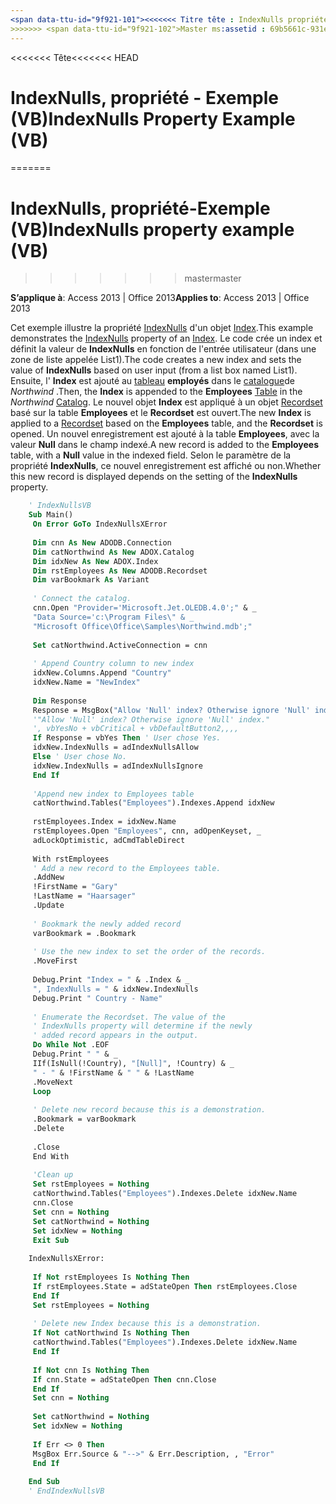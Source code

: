 ```yaml
---
<span data-ttu-id="9f921-101"><<<<<<< Titre tête : IndexNulls propriété-Exemple (VB) TOCTitle : IndexNulls propriété-Exemple (VB) === titre : IndexNulls, propriété-Exemple (VB) TOCTitle : IndexNulls, propriété-Exemple (VB)</span><span class="sxs-lookup"><span data-stu-id="9f921-101"><<<<<<< HEAD title: IndexNulls Property Example (VB) TOCTitle: IndexNulls Property Example (VB) ======= title: IndexNulls property example (VB) TOCTitle: IndexNulls property example (VB)</span></span>
>>>>>>> <span data-ttu-id="9f921-102">Master ms:assetid : 69b5661c-931e-3a1c-d60e-96a0f93b9494 ms:mtpsurl : https://msdn.microsoft.com/library/JJ249414(v=office.15) ms:contentKeyID : ms.date 48545417 : 18/09/2015 mtps_version : v=office.15</span><span class="sxs-lookup"><span data-stu-id="9f921-102">master ms:assetid: 69b5661c-931e-3a1c-d60e-96a0f93b9494 ms:mtpsurl: https://msdn.microsoft.com/library/JJ249414(v=office.15) ms:contentKeyID: 48545417 ms.date: 09/18/2015 mtps_version: v=office.15</span></span>
---
```


<span data-ttu-id="9f921-103"><<<<<<< Tête</span><span class="sxs-lookup"><span data-stu-id="9f921-103"><<<<<<< HEAD</span></span>
# <a name="indexnulls-property-example-vb"></a><span data-ttu-id="9f921-104">IndexNulls, propriété - Exemple (VB)</span><span class="sxs-lookup"><span data-stu-id="9f921-104">IndexNulls Property Example (VB)</span></span>
=======
# <a name="indexnulls-property-example-vb"></a><span data-ttu-id="9f921-105">IndexNulls, propriété-Exemple (VB)</span><span class="sxs-lookup"><span data-stu-id="9f921-105">IndexNulls property example (VB)</span></span>
>>>>>>> <span data-ttu-id="9f921-106">master</span><span class="sxs-lookup"><span data-stu-id="9f921-106">master</span></span>

<span data-ttu-id="9f921-107">**S’applique à**: Access 2013 | Office 2013</span><span class="sxs-lookup"><span data-stu-id="9f921-107">**Applies to**: Access 2013 | Office 2013</span></span>

<span data-ttu-id="9f921-108">Cet exemple illustre la propriété [IndexNulls](indexnulls-property-adox.md) d'un objet [Index](index-object-adox.md).</span><span class="sxs-lookup"><span data-stu-id="9f921-108">This example demonstrates the [IndexNulls](indexnulls-property-adox.md) property of an [Index](index-object-adox.md).</span></span> <span data-ttu-id="9f921-109">Le code crée un index et définit la valeur de **IndexNulls** en fonction de l'entrée utilisateur (dans une zone de liste appelée List1).</span><span class="sxs-lookup"><span data-stu-id="9f921-109">The code creates a new index and sets the value of **IndexNulls** based on user input (from a list box named List1).</span></span> <span data-ttu-id="9f921-110">Ensuite, l' **Index** est ajouté au [tableau](table-object-adox.md) **employés** dans le [catalogue](catalog-object-adox.md)de *Northwind* .</span><span class="sxs-lookup"><span data-stu-id="9f921-110">Then, the **Index** is appended to the **Employees** [Table](table-object-adox.md) in the *Northwind* [Catalog](catalog-object-adox.md).</span></span> <span data-ttu-id="9f921-111">Le nouvel objet **Index** est appliqué à un objet [Recordset](recordset-object-ado.md) basé sur la table **Employees** et le **Recordset** est ouvert.</span><span class="sxs-lookup"><span data-stu-id="9f921-111">The new **Index** is applied to a [Recordset](recordset-object-ado.md) based on the **Employees** table, and the **Recordset** is opened.</span></span> <span data-ttu-id="9f921-112">Un nouvel enregistrement est ajouté à la table **Employees**, avec la valeur **Null** dans le champ indexé.</span><span class="sxs-lookup"><span data-stu-id="9f921-112">A new record is added to the **Employees** table, with a **Null** value in the indexed field.</span></span> <span data-ttu-id="9f921-113">Selon le paramètre de la propriété **IndexNulls**, ce nouvel enregistrement est affiché ou non.</span><span class="sxs-lookup"><span data-stu-id="9f921-113">Whether this new record is displayed depends on the setting of the **IndexNulls** property.</span></span>

```vb
    ' IndexNullsVB 
    Sub Main() 
     On Error GoTo IndexNullsXError 
     
     Dim cnn As New ADODB.Connection 
     Dim catNorthwind As New ADOX.Catalog 
     Dim idxNew As New ADOX.Index 
     Dim rstEmployees As New ADODB.Recordset 
     Dim varBookmark As Variant 
     
     ' Connect the catalog. 
     cnn.Open "Provider='Microsoft.Jet.OLEDB.4.0';" & _ 
     "Data Source='c:\Program Files\" & _ 
     "Microsoft Office\Office\Samples\Northwind.mdb';" 
     
     Set catNorthwind.ActiveConnection = cnn 
     
     ' Append Country column to new index 
     idxNew.Columns.Append "Country" 
     idxNew.Name = "NewIndex" 
     
     Dim Response 
     Response = MsgBox("Allow 'Null' index? Otherwise ignore 'Null' index.", vbYesNo) 
     '"Allow 'Null' index? Otherwise ignore 'Null' index." 
     ', vbYesNo + vbCritical + vbDefaultButton2,,,, 
     If Response = vbYes Then ' User chose Yes. 
     idxNew.IndexNulls = adIndexNullsAllow 
     Else ' User chose No. 
     idxNew.IndexNulls = adIndexNullsIgnore 
     End If 
     
     'Append new index to Employees table 
     catNorthwind.Tables("Employees").Indexes.Append idxNew 
     
     rstEmployees.Index = idxNew.Name 
     rstEmployees.Open "Employees", cnn, adOpenKeyset, _ 
     adLockOptimistic, adCmdTableDirect 
     
     With rstEmployees 
     ' Add a new record to the Employees table. 
     .AddNew 
     !FirstName = "Gary" 
     !LastName = "Haarsager" 
     .Update 
     
     ' Bookmark the newly added record 
     varBookmark = .Bookmark 
     
     ' Use the new index to set the order of the records. 
     .MoveFirst 
     
     Debug.Print "Index = " & .Index & _ 
     ", IndexNulls = " & idxNew.IndexNulls 
     Debug.Print " Country - Name" 
     
     ' Enumerate the Recordset. The value of the 
     ' IndexNulls property will determine if the newly 
     ' added record appears in the output. 
     Do While Not .EOF 
     Debug.Print " " & _ 
     IIf(IsNull(!Country), "[Null]", !Country) & _ 
     " - " & !FirstName & " " & !LastName 
     .MoveNext 
     Loop 
     
     ' Delete new record because this is a demonstration. 
     .Bookmark = varBookmark 
     .Delete 
     
     .Close 
     End With 
     
     'Clean up 
     Set rstEmployees = Nothing 
     catNorthwind.Tables("Employees").Indexes.Delete idxNew.Name 
     cnn.Close 
     Set cnn = Nothing 
     Set catNorthwind = Nothing 
     Set idxNew = Nothing 
     Exit Sub 
     
    IndexNullsXError: 
     
     If Not rstEmployees Is Nothing Then 
     If rstEmployees.State = adStateOpen Then rstEmployees.Close 
     End If 
     Set rstEmployees = Nothing 
     
     ' Delete new Index because this is a demonstration. 
     If Not catNorthwind Is Nothing Then 
     catNorthwind.Tables("Employees").Indexes.Delete idxNew.Name 
     End If 
     
     If Not cnn Is Nothing Then 
     If cnn.State = adStateOpen Then cnn.Close 
     End If 
     Set cnn = Nothing 
     
     Set catNorthwind = Nothing 
     Set idxNew = Nothing 
     
     If Err <> 0 Then 
     MsgBox Err.Source & "-->" & Err.Description, , "Error" 
     End If 
     
    End Sub 
    ' EndIndexNullsVB
```
